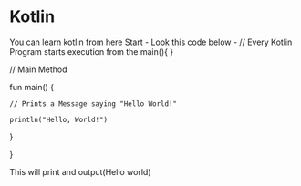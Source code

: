 # Kotlin
You can learn kotlin from here
Start - 
Look this code below -
// Every Kotlin Program starts execution from the main(){ }



  // Main Method

  fun main() {

    // Prints a Message saying "Hello World!"

    println("Hello, World!")

  }



}

This will print and output(Hello world)
